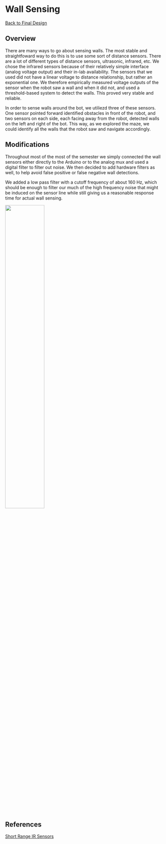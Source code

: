 # Wall Sensing

[Back to Final Design](https://nas256.github.io/ece3400_team13/Final_Design/finaldesign_home)

## Overview

There are many ways to go about sensing walls. The most stable and straightfoward way to do this is to use some sort of distance sensors. There are a lot of different types of distance sensors, ultrasonic, infrared, etc. We chose the infrared sensors because of their relatively simple interface (analog voltage output) and their in-lab availability. The sensors that we used did not have a linear voltage to distance relationship, but rather an exponential one. We therefore empirically measured voltage outputs of the sensor when the robot saw a wall and when it did not, and used a threshold-based system to detect the walls. This proved very stable and reliable.

In order to sense walls around the bot, we utiliezd three of these sensors. One sensor pointed forward identified obstacles in front of the robot, and two sensors on each side, each facing away from the robot, detected walls on the left and right of the bot. This way, as we explored the maze, we could identify all the walls that the robot saw and navigate accordingly.

## Modifications

Throughout most of the most of the semester we simply connected the wall sensors either directly to the Arduino or to the analog mux and used a digital filter to filter out noise. We then decided to add hardware filters as well, to help avoid false positive or false negative wall detections. 

We added a low pass filter with a cutoff frequency of about 160 Hz, which should be enough to filter our much of the high frequency noise that might be induced on the sensor line while still giving us a reasonable response time for actual wall sensing.

<img src = "https://i.imgur.com/xlyItyB.png" width = "50%">

## References

[Short Range IR Sensors](http://www.sharp-world.com/products/device/lineup/data/pdf/datasheet/gp2y0a41sk_e.pdf)


